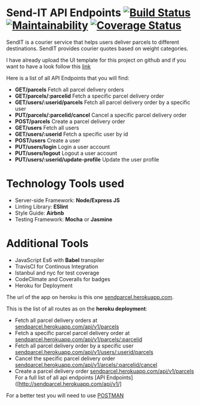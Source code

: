 # Send-IT API Endpoints [![Build Status](https://travis-ci.org/Nziranziza/Send-IT.svg?branch=master)](https://travis-ci.org/Nziranziza/Send-IT) [![Maintainability](https://api.codeclimate.com/v1/badges/a99a88d28ad37a79dbf6/maintainability)](https://codeclimate.com/github/Nziranziza/Send-IT) [![Coverage Status](https://coveralls.io/repos/github/Nziranziza/Send-IT/badge.svg)](https://coveralls.io/github/Nziranziza/Send-IT)
SendIT is a courier service that helps users deliver parcels to different destinations. SendIT
provides courier quotes based on weight categories.

I have already upload the UI template for this project on github and if you want to have a look follow this [link](https://github.com/Nziranziza/sendit)

Here is a list of all API Endpoints that you will find:
* **GET/parcels** Fetch all parcel delivery orders
* **GET/parcels/:parcelid** Fetch a specific parcel delivery order
* **GET/users/:userid/parcels** Fetch all parcel delivery order by a specific user
* **PUT/parcels/:parcelid/cancel** Cancel a specific parcel delivery order
* **POST/parcels** Create a parcel delivery order
* **GET/users** Fetch all users
* **GET/users/:userid** Fetch a specific user by id
* **POST/users** Create a user
* **PUT/users/login** Login a user account
* **PUT/users/logout** Logout a user account
* **PUT/users/:userid/update-profile** Update the user profile
# Technology Tools used
* Server-side Framework: **Node/Express JS**
* Linting Library: **ESlint**
* Style Guide: **Airbnb**
* Testing Framework: **Mocha** or **Jasmine**

# Additional Tools
* JavaScript Es6 with **Babel** transpiler
* TravisCI for Continous Integration
* Istanbul and nyc for test coverage
* CodeClimate and Coveralls for badges
* Heroku for Deployment

The url of the app on heroku is this one [sendparcel.herokuapp.com](http://sendparcel.herokuapp.com).

This is the list of all routes as on the **heroku deployment**:
* Fetch all parcel delivery orders at [sendparcel.herokuapp.com/api/v1/parcels](http://sendparcel.herokuapp.com/api/v1/parcels)
* Fetch a specific parcel parcel delivery order at [sendparcel.herokuapp.com/api/v1/parcels/:parcelid](http://sendparcel.herokuapp.com/api/v1/parcels/<parcelid>)
* Fetch all parcel delivery order by a specific user [sendparcel.herokuapp.com/api/v1/users/:userid/parcels](http://sendparcel.herokuapp.com/api/v1/users/<userid>/parcels)
* Cancel the specific parcel delivery order [sendparcel.herokuapp.com/api/v1/arcels/:parcelid/cancel](http://sendparcel.herokuapp.com/api/v1/users/<userid>/parcels)
* Create a parcel delivery order [sendparcel.herokuapp.com/api/v1/parcels](http://sendparcel.herokuapp.com/api/v1/parcels)
For a full list of all api endpoints [API Endpoints]([http://sendparcel.herokuapp.com/api/v1/]

For a better test you will need to use [POSTMAN](https://www.getpostman.com/)

